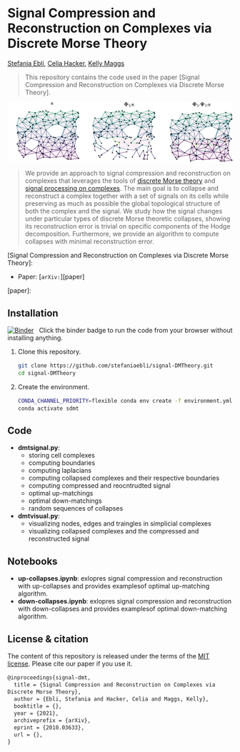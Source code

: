 # Signal Compression and Reconstruction on Complexes via Discrete Morse Theory 


[Stefania Ebli], [Celia Hacker], [Kelly Maggs]

[Stefania Ebli]: https://people.epfl.ch/stefania.ebli
[Celia Hacker]: https://www.epfl.ch/labs/hessbellwald-lab/members/celia-hacker/
[Kelly Maggs]: https://people.epfl.ch/kelly.maggs?lang=enstyle=centerme

> This repository contains the code used in the paper [Signal Compression and Reconstruction on Complexes via Discrete Morse Theory].
>
<p align="center">
   <img src="./figures/cartoon-git.png">
</p>

>
> 
> We provide an approach to signal compression and reconstruction on complexes that leverages the tools of [discrete Morse theory] and [signal processing on complexes]. 
> The main goal is to collapse and reconstruct a complex together with a set of signals on its cells while preserving as much as possible the global topological structure of both the complex and the signal.
> We study how the signal changes under particular types of discrete Morse theoretic collapses, showing its reconstruction error is trivial on specific components of the Hodge decomposition. 
> Furthermore, we provide an algorithm to compute collapses with minimal reconstruction error.

[discrete Morse theory]: https://en.wikipedia.org/wiki/Discrete_Morse_theory
[signal processing on complexes]: https://arxiv.org/abs/1907.11577
[Signal Compression and Reconstruction on Complexes via Discrete Morse Theory]: 

* Paper: [`arXiv:`][paper] 


[paper]: 


## Installation

[![Binder](https://mybinder.org/badge_logo.svg)][binder]
&nbsp; Click the binder badge to run the code from your browser without installing anything.

[binder]: https://mybinder.org/v2/gh/stefaniaebli/signal-DMTheory

1. Clone this repository.
    ```sh
    git clone https://github.com/stefaniaebli/signal-DMTheory.git
    cd signal-DMTheory
    ```

2. Create the environment.
    ```sh
    CONDA_CHANNEL_PRIORITY=flexible conda env create -f environment.yml
    conda activate sdmt
    ```
## Code
* **dmtsignal.py**: 
  * storing cell complexes
  * computing boundaries
  * computing laplacians
  * computing collapsed complexes and their respective boundaries
  * computing compressed and reocntrudted signal
  * optimal up-matchings
  * optimal down-matchings
  * random sequences of collapses
* **dmtvisual.py**: 
  * visualizing nodes, edges and traingles in simplicial complexes
  * visualizing collapsed complexes and the compressed and reconstructed signal
## Notebooks

* **up-collapses.ipynb**: exlopres signal compression and reconstruction with up-collapses and provides examplesof optimal up-matching algorithm.
* **down-collapses.ipynb**: exlopres signal compression and reconstruction with down-collapses and provides examplesof optimal down-matching algorithm.
 



## License & citation

The content of this repository is released under the terms of the [MIT license](LICENSE.txt).
Please cite our paper if you use it.

```
@inproceedings{signal-dmt,
  title = {Signal Compression and Reconstruction on Complexes via Discrete Morse Theory},
  author = {Ebli, Stefania and Hacker, Celia and Maggs, Kelly},
  booktitle = {},
  year = {2021},
  archiveprefix = {arXiv},
  eprint = {2010.03633},
  url = {},
}
```
